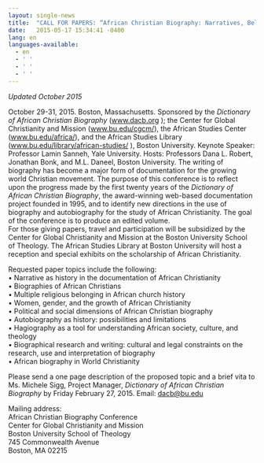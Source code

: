 ```yaml
---
layout: single-news
title:  "CALL FOR PAPERS: “African Christian Biography: Narratives, Beliefs, and Boundaries”"
date:   2015-05-17 15:34:41 -0400
lang: en
languages-available:
  - en
  - ' '
  - ' '
  - ' '
---
```

_Updated October 2015_

October 29-31, 2015. Boston, Massachusetts. Sponsored by the _Dictionary of African Christian Biography_ (www.dacb.org ); the Center for Global Christianity and Mission (www.bu.edu/cgcm/), the African Studies Center (www.bu.edu/africa/), and the African Studies Library (www.bu.edu/library/african-studies/ ), Boston University. Keynote Speaker: Professor Lamin Sanneh, Yale University. Hosts: Professors Dana L. Robert, Jonathan Bonk, and M.L. Daneel, Boston University.
The writing of biography has become a major form of documentation for the growing world Christian movement. The purpose of this conference is to reflect upon the progress made by the first twenty years of the _Dictionary of African Christian Biography_, the award-winning web-based documentation project founded in 1995, and to identify new directions in the use of biography and autobiography for the study of African Christianity. The goal of the conference is to produce an edited volume.<br/>
For those giving papers, travel and participation will be subsidized by the Center for Global Christianity and Mission at the Boston University School of Theology. The African Studies Library at Boston University will host a reception and special exhibits on the scholarship of African Christianity.<br/>

Requested paper topics include the following:<br/>
•	Narrative as history in the documentation of African Christianity<br/>
•	Biographies of African Christians<br/>
•	Multiple religious belonging in African church history<br/>
•	Women, gender, and the growth of African Christianity<br/>
•	Political and social dimensions of African Christian biography<br/>
•	Autobiography as history: possibilities and limitations<br/>
•	Hagiography as a tool for understanding African society, culture, and theology<br/>
•	Biographical research and writing: cultural and legal constraints on the research, use and interpretation of biography<br/>
•	African biography in World Christianity<br/>

Please send a one page description of the proposed topic and a brief vita to Ms. Michele Sigg, Project Manager, _Dictionary of African Christian Biography_ by Friday February 27, 2015. Email: dacb@bu.edu<br/>

Mailing address:<br/>
African Christian Biography Conference<br/>
Center for Global Christianity and Mission<br/>
Boston University School of Theology<br/>
745 Commonwealth Avenue<br/>
Boston, MA 02215<br/>
